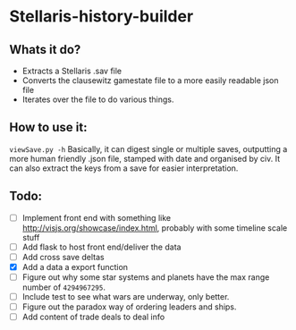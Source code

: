 # Stellaris-history-builder

## Whats it do?
- Extracts a Stellaris .sav file
- Converts the clausewitz gamestate file to a more easily readable json file
- Iterates over the file to do various things.

## How to use it:
`viewSave.py -h`
Basically, it can digest single or multiple saves, outputting a more human friendly .json file, stamped with date and organised by civ. It can also extract the keys from a save for easier interpretation.


## Todo:
- [ ] Implement front end with something like http://visjs.org/showcase/index.html, probably with some timeline scale stuff
- [ ] Add flask to host front end/deliver the data
- [ ] Add cross save deltas
- [x] Add a data a export function
- [ ] Figure out why some star systems and planets have the max range number of `4294967295`.
- [ ] Include test to see what wars are underway, only better.
- [ ] Figure out the paradox way of ordering leaders and ships.
- [ ] Add content of trade deals to deal info